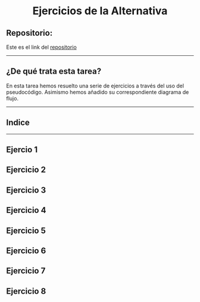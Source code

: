 <h1 align="center">	Ejercicios  de la Alternativa</h1>

<h2>Repositorio:</h2>

Este es el link del [repositorio](https://github.com/albabernal03/Alternativa-ejercicios-/blob/main/README.md)

***
<h2>¿De qué trata esta tarea?</h2>

En esta tarea hemos resuelto una serie de ejercicios a través del uso del pseudocódigo. Asimismo hemos añadido su correspondiente diagrama de flujo.
***

## Indice


***

## Ejercio 1 



## Ejercicio 2


## Ejercicio 3


## Ejercicio 4



## Ejercicio 5 


## Ejercicio 6 



## Ejercicio 7 


## Ejercicio 8





